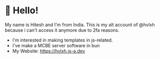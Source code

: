 # 👋 Hello!

My name is Hitesh and I'm from India. This is my alt account of @hvlxh because i can't access it anymore due to 2fa reasons.
- I'm interested in making templates in js-related.
- I've make a MCBE server software in bun
- My Website: https://hvlxh.is-a.dev
